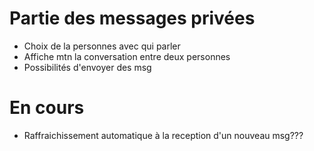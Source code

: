 # Partie des messages privées 

+ Choix de la personnes avec qui parler 
+ Affiche mtn la conversation entre deux personnes 
+ Possibilités d'envoyer des msg 

# En cours 
+ Raffraichissement automatique à la reception d'un nouveau msg???


